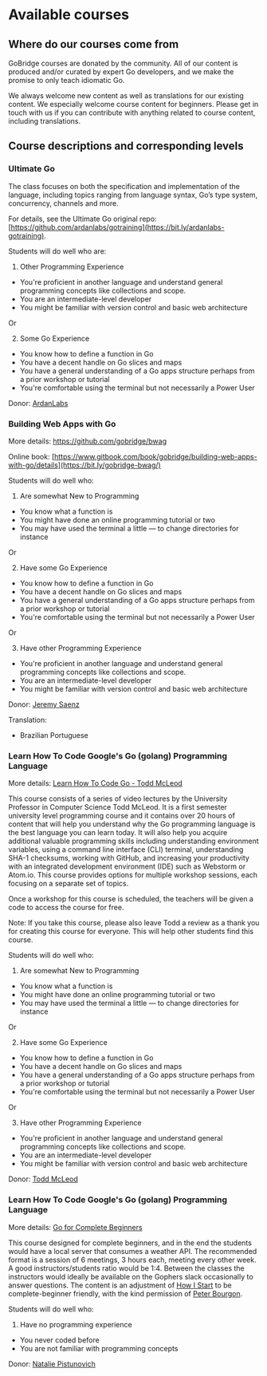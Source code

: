 # Available courses

## Where do our courses come from
GoBridge courses are donated by the community. All of our content is produced and/or curated by expert Go developers, and we make the promise to only teach idiomatic Go.

We always welcome new content as well as translations for our existing content. We especially welcome course content for beginners. Please get in touch with us if you can contribute with anything related to course content, including translations.

## Course descriptions and corresponding levels
### Ultimate Go
The class focuses on both the specification and implementation of the language, including topics ranging from language syntax, Go’s type system, concurrency, channels and more.

For details, see the Ultimate Go original repo: [https://github.com/ardanlabs/gotraining](https://bit.ly/ardanlabs-gotraining).

Students will do well who are:

1) Other Programming Experience
- You're proficient in another language and understand general programming concepts like collections and scope.
- You are an intermediate-level developer
- You might be familiar with version control and basic web architecture

Or

2) Some Go Experience
- You know how to define a function in Go
- You have a decent handle on Go slices and maps
- You have a general understanding of a Go apps structure perhaps from a prior workshop or tutorial
- You're comfortable using the terminal but not necessarily a Power User

Donor: [ArdanLabs](https://bit.ly/ardanlabs/)

### Building Web Apps with Go
More details: https://github.com/gobridge/bwag

Online book: [https://www.gitbook.com/book/gobridge/building-web-apps-with-go/details](https://bit.ly/gobridge-bwag/)

Students will do well who:

1) Are somewhat New to Programming
- You know what a function is
- You might have done an online programming tutorial or two
- You may have used the terminal a little — to change directories for instance

Or

2) Have some Go Experience
- You know how to define a function in Go
- You have a decent handle on Go slices and maps
- You have a general understanding of a Go apps structure perhaps from a prior workshop or tutorial
- You're comfortable using the terminal but not necessarily a Power User

Or

3) Have other Programming Experience
- You're proficient in another language and understand general programming concepts like collections and scope.
- You are an intermediate-level developer
- You might be familiar with version control and basic web architecture

Donor: [Jeremy Saenz](https://bit.ly/codegansta-bwag/)

Translation:
- Brazilian Portuguese


### Learn How To Code Google's Go (golang) Programming Language
More details: [Learn How To Code Go - Todd McLeod](https://bit.ly/gobridge-lhtc)

This course consists of a series of video lectures by the University Professor in Computer Science Todd McLeod. It is a first semester university level programming course and it contains over 20 hours of content that will help you understand why the Go programming language is the best language you can learn today. It will also help you acquire additional valuable programming skills including understanding environment variables, using a command line interface (CLI) terminal, understanding SHA-1 checksums, working with GitHub, and increasing your productivity with an integrated development environment (IDE) such as Webstorm or Atom.io. This course provides options for multiple workshop sessions, each focusing on a separate set of topics.

Once a workshop for this course is scheduled, the teachers will be given a code to access the course for free.

Note: If you take this course, please also leave Todd a review as a thank you for creating this course for everyone. This will help other students find this course.

Students will do well who:

1) Are somewhat New to Programming
- You know what a function is
- You might have done an online programming tutorial or two
- You may have used the terminal a little — to change directories for instance

Or

2) Have some Go Experience
- You know how to define a function in Go
- You have a decent handle on Go slices and maps
- You have a general understanding of a Go apps structure perhaps from a prior workshop or tutorial
- You're comfortable using the terminal but not necessarily a Power User

Or

3) Have other Programming Experience
- You're proficient in another language and understand general programming concepts like collections and scope.
- You are an intermediate-level developer
- You might be familiar with version control and basic web architecture

Donor: [Todd McLeod](https://bit.ly/Todd_McLeod_LHTCG)



### Learn How To Code Google's Go (golang) Programming Language
More details: [Go for Complete Beginners](https://github.com/Pisush/go_for_complete_beginners)


This course designed for complete beginners, and in the end the students would have a local server that consumes a weather API.
The recommended format is a session of 6 meetings, 3 hours each, meeting every other week. A good instructors/students ratio would be 1:4. Between the classes the instructors would ideally be available on the Gophers slack occasionally to answer questions. The content is an adjustment of [How I Start](https://howistart.org/posts/go/1) to be complete-beginner friendly, with the kind permission of [Peter Bourgon](https://peter.bourgon.org/). 


Students will do well who:

1) Have no programming experience
- You never coded before
- You are not familiar with programming concepts


Donor: [Natalie Pistunovich](https://twitter.com/nataliepis)
